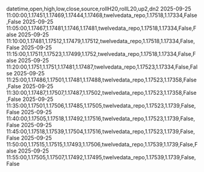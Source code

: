 datetime,open,high,low,close,source,rollH20,rollL20,up2,dn2
2025-09-25 11:00:00,1.17451,1.17469,1.17444,1.17468,twelvedata_repo,1.17518,1.17334,False,False
2025-09-25 11:05:00,1.17467,1.17481,1.1746,1.17481,twelvedata_repo,1.17518,1.17334,False,False
2025-09-25 11:10:00,1.17481,1.17512,1.17479,1.17512,twelvedata_repo,1.17518,1.17334,False,False
2025-09-25 11:15:00,1.17511,1.17523,1.17499,1.1752,twelvedata_repo,1.17518,1.17334,False,False
2025-09-25 11:20:00,1.1751,1.1751,1.17481,1.17487,twelvedata_repo,1.17523,1.17334,False,False
2025-09-25 11:25:00,1.17486,1.17501,1.17481,1.17488,twelvedata_repo,1.17523,1.17358,False,False
2025-09-25 11:30:00,1.17487,1.17507,1.17487,1.17502,twelvedata_repo,1.17523,1.17358,False,False
2025-09-25 11:35:00,1.17501,1.17506,1.17485,1.17505,twelvedata_repo,1.17523,1.1739,False,False
2025-09-25 11:40:00,1.17505,1.17518,1.17492,1.17516,twelvedata_repo,1.17523,1.1739,False,False
2025-09-25 11:45:00,1.17518,1.17539,1.17504,1.17516,twelvedata_repo,1.17523,1.1739,False,False
2025-09-25 11:50:00,1.17515,1.17515,1.17493,1.17506,twelvedata_repo,1.17539,1.1739,False,False
2025-09-25 11:55:00,1.17505,1.17507,1.17492,1.17495,twelvedata_repo,1.17539,1.1739,False,False

